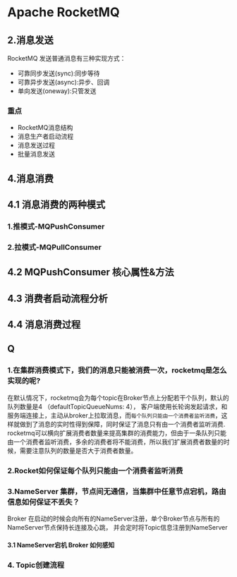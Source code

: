 # Apache RocketMQ 
## 2.消息发送
RocketMQ 发送普通消息有三种实现方式：
- 可靠同步发送(sync):同步等待
- 可靠异步发送(async):异步、回调
- 单向发送(oneway):只管发送
### 重点
- RocketMQ消息结构
- 消息生产者启动流程
- 消息发送过程
- 批量消息发送
## 4.消息消费
## 4.1 消息消费的两种模式
### 1.推模式-MQPushConsumer
### 2.拉模式-MQPullConsumer
## 4.2 MQPushConsumer 核心属性&方法
## 4.3 消费者启动流程分析
## 4.4 消息消费过程



## Q
### 1.在集群消费模式下，我们的消息只能被消费一次，rocketmq是怎么实现的呢?

在默认情况下，rocketmq会为每个topic在Broker节点上分配若干个队列，默认的队列数量是4 （defaultTopicQueueNums: 4），
客户端使用长轮询发起请求，和服务端连接上，主动从broker上拉取消息，而`每个队列只能由一个消费者监听消费`，这样就做到了消息的实时性得到保障，同时保证了消息只有由一个消费者监听消费.
rocketmq可以横向扩展消费者数量来提高集群的消费能力，但由于一条队列只能由一个消费者监听消费，多余的消费者将不能消费，所以我们扩展消费者数量的时候，需要注意队列的数量是否大于消费者数量。
### 2.Rocket如何保证每个队列只能由一个消费者监听消费
### 3.NameServer 集群，节点间无通信，当集群中任意节点宕机，路由信息如何保证不丢失？
Broker 在启动的时候会向所有的NameServer注册，单个Broker节点与所有的NameServer节点保持长连接及心跳，
并会定时将Topic信息注册到NameServer
#### 3.1  NameServer宕机 Broker 如何感知
### 4. Topic创建流程
